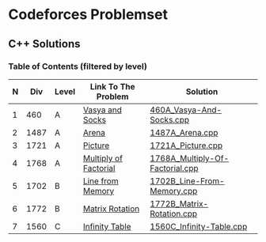 # Codeforces Problemset
## C++ Solutions

### **Table of Contents (filtered by level)**
N|Div|Level|Link To The Problem|Solution|
-|-|-|-|-|
1|460|A|[Vasya and Socks](https://codeforces.com/problemset/problem/460/A)|[460A_Vasya-And-Socks.cpp](https://github.com/myvsky/competitive-programming/blob/master/Codeforces/460A_Vasya-And-Socks.cpp)|
2|1487|A|[Arena](https://codeforces.com/problemset/problem/1487/A)|[1487A_Arena.cpp](https://github.com/myvsky/competitive-programming/blob/master/Codeforces/1487A_Arena.cpp)|
3|1721|A|[Picture](https://codeforces.com/problemset/problem/1721/A)|[1721A_Picture.cpp](https://github.com/myvsky/competitive-programming/blob/master/Codeforces/1721A_Picture.cpp)|
4|1768|A|[Multiply of Factorial](https://codeforces.com/problemset/problem/1721/A)|[1768A_Multiply-Of-Factorial.cpp](https://github.com/myvsky/competitive-programming/blob/master/Codeforces/1768A_Multiply-Of-Factorial.cpp)|
5|1702|B|[Line from Memory](https://codeforces.com/problemset/problem/1487/A)|[1702B_Line-From-Memory.cpp](https://github.com/myvsky/competitive-programming/blob/master/Codeforces/1702B_Line-From-Memory.cpp)|
6|1772|B|[Matrix Rotation](https://codeforces.com/problemset/problem/1772/B)|[1772B_Matrix-Rotation.cpp](https://github.com/myvsky/competitive-programming/blob/master/Codeforces/1772B_Matrix-Rotation.cpp)|
7|1560|C|[Infinity Table](https://codeforces.com/problemset/problem/1560/C)|[1560C_Infinity-Table.cpp](https://github.com/myvsky/competitive-programming/blob/master/Codeforces/1560C_Infinity-Table.cpp)|